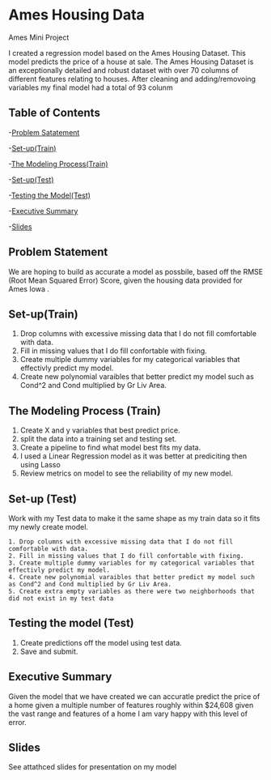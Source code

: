 # Ames Housing Data

Ames Mini Project

I created a regression model based on the Ames Housing Dataset. This model predicts the price of a house at sale. The Ames Housing Dataset is an exceptionally detailed and robust dataset with over 70 columns of different features relating to houses. After cleaning and adding/removoing variables my final model had a total of 93 colunm


## Table of Contents
-[Problem Satatement](#problem-statement)

-[Set-up(Train)](#set-up-train)

-[The Modeling Process(Train)](#the-modeling-process-train)

-[Set-up(Test)](#set-up-test)

-[Testing the Model(Test)](#testing-the-moel-test)

-[Executive Summary](#executive-summary)

-[Slides](#slides)
 
 

## Problem Statement

We are hoping to build as accurate a model as possbile, based off the RMSE (Root Mean Squared Error) Score, given the housing data provided for Ames Iowa . 


## Set-up(Train)

1. Drop columns with excessive missing data that I do not fill comfortable with data.
2. Fill in missing values that I do fill confortable with fixing.
3. Create multiple dummy variables for my categorical variables that effectivly predict my model.
4. Create new polynomial varaibles that better predict my model such as Cond^2 and Cond multiplied by Gr Liv Area.

## The Modeling Process (Train)

1. Create X and y variables that best predict price.
2. split the data into a training set and testing set.
3. Create a pipeline to find what model best fits my data.
4. I used a Linear Regression model as it was better at prediciting then using Lasso
5. Review metrics on model to see the reliability of my new model.

## Set-up (Test)

Work with my Test data to make it the same shape as my train data so it fits my newly create model.
   
    1. Drop columns with excessive missing data that I do not fill comfortable with data.
    2. Fill in missing values that I do fill confortable with fixing.
    3. Create multiple dummy variables for my categorical variables that effectivly predict my model.
    4. Create new polynomial varaibles that better predict my model such as Cond^2 and Cond multiplied by Gr Liv Area.
    5. Create extra empty variables as there were two neighborhoods that did not exist in my test data
 
## Testing the model (Test) 
 
1. Create predictions off the model using test data.
2. Save and submit.
 
## Executive Summary

Given the model that we have created we can accuratle predict the price of a home given a multiple number of features roughly within $24,608 given the vast range and features of a home I am vary happy with this level of error. 

## Slides

See attathced slides for presentation on my model


